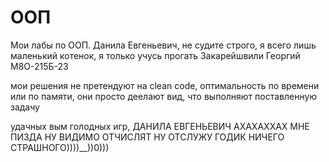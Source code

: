 # ООП
Мои лабы по ООП. Данила Евгеньевич, не судите строго, я всего лишь маленький котенок, я только учусь прогать
Закарейшвили Георгий М8О-215Б-23

мои решения не претендуют на clean code, оптимальность по времени или по памяти, они просто деелают вид, что выполняют поставленную задачу

удачных вым голодных игр, ДАНИЛА ЕВГЕНЬЕВИЧ АХАХАХХАХ МНЕ ПИЗДА НУ ВИДИМО ОТЧИСЛЯТ НУ ОТСЛУЖУ ГОДИК НИЧЕГО СТРАШНОГО))))__))0)))
